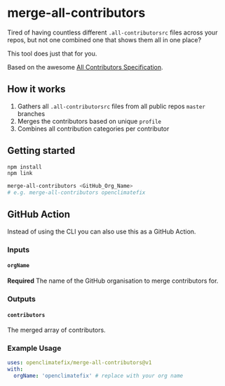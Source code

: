 # merge-all-contributors

Tired of having countless different `.all-contributorsrc` files across your repos, but not one combined one that shows them all in one place?

This tool does just that for you.

Based on the awesome [All Contributors Specification](https://allcontributors.org/).

## How it works
1. Gathers all `.all-contributorsrc` files from all public repos `master` branches
2. Merges the contributors based on unique `profile`
3. Combines all contribution categories per contributor

## Getting started
```bash
npm install
npm link

merge-all-contributors <GitHub_Org_Name>
# e.g. merge-all-contributors openclimatefix
```

## GitHub Action

Instead of using the CLI you can also use this as a GitHub Action.

### Inputs

#### `orgName`

**Required** The name of the GitHub organisation to merge contributors for.

### Outputs

#### `contributors`

The merged array of contributors.

### Example Usage

```yaml
uses: openclimatefix/merge-all-contributors@v1
with:
  orgName: 'openclimatefix' # replace with your org name
```
